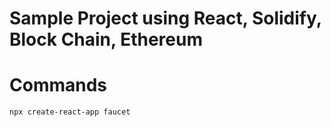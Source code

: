 # Sample Project using React, Solidify, Block Chain, Ethereum

# Commands

```
npx create-react-app faucet
```